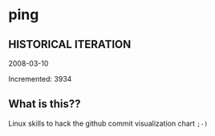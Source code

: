 # ping

## HISTORICAL ITERATION
2008-03-10

Incremented: 3934

## What is this?? 
Linux skills to hack the github commit visualization chart `;-)`
